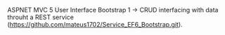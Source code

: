 ASPNET MVC 5 User Interface Bootstrap 
	1 -> CRUD interfacing with data throuht a REST service (https://github.com/mateus1702/Service_EF6_Bootstrap.git). 
